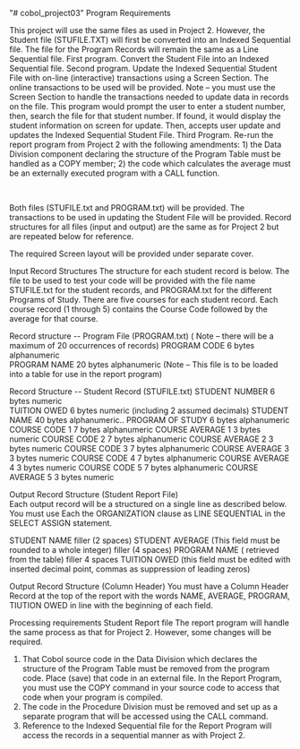 "# cobol_project03" 
Program Requirements
  
This project will use the same files as used in Project 2. However, the Student file (STUFILE.TXT) will first be converted into an Indexed Sequential file. The file for the Program Records will remain the same as a Line Sequential file.
First program. Convert the Student File into an Indexed Sequential file.
Second program. Update the Indexed Sequential Student File with on-line (interactive) transactions using a Screen Section. The online transactions to be used will be provided. Note – you must use the Screen Section to handle the transactions needed to update data in records on the file. This program would prompt the user to enter a student number, then, search the file for that student number. If found, it would display the student information on screen for update. Then, accepts user update and updates the Indexed Sequential Student File.
Third Program. Re-run the report program from Project 2 with the following amendments: 
     1) the Data Division component declaring the structure of the Program Table must be handled as a COPY member;
     2) the code which calculates the average must be an externally executed program with a CALL function.
  
 
  
Both files (STUFILE.txt and PROGRAM.txt) will be provided.
The transactions to be used in updating the Student File will be provided.
Record structures for all files (input and output) are the same as for Project 2 but are repeated below for reference. 

The required Screen layout will be provided under separate cover.

Input Record Structures
The structure for each student record is below. The file to be used to test your code will be provided with the file name STUFILE.txt for the student records, and PROGRAM.txt for the different Programs of Study. There are five courses for each student record. Each course record (1 through 5) contains the Course Code followed by the average for that course. 

Record structure  -- Program File (PROGRAM.txt)
           ( Note – there will be a maximum of 20 occurrences of records)
PROGRAM CODE     6 bytes alphanumeric   
PROGRAM NAME    20 bytes  alphanumeric
(Note – This file is to be loaded into a table for use in the report program)

Record Structure -- Student Record  (STUFILE.txt)
     STUDENT NUMBER        6   bytes numeric            
     TUITION OWED               6 bytes numeric (including 2 assumed decimals)
     STUDENT NAME             40 bytes alphanumeric.. 
     PROGRAM OF STUDY    6 bytes alphanumeric   
      COURSE CODE 1           7 bytes alphanumeric
     COURSE AVERAGE 1     3 bytes numeric
     COURSE CODE 2            7 bytes alphanumeric
     COURSE AVERAGE 2     3 bytes numeric
     COURSE CODE 3            7 bytes alphanumeric
     COURSE AVERAGE 3     3 bytes numeric
     COURSE CODE 4            7 bytes alphanumeric
     COURSE AVERAGE 4     3 bytes numeric
     COURSE CODE 5            7 bytes alphanumeric
     COURSE AVERAGE 5     3 bytes numeric


Output Record Structure (Student Report File)     
     Each output record will be a structured on a single line as described below. You must use Each the ORGANIZATION clause as LINE SEQUENTIAL in the SELECT ASSIGN statement.           

STUDENT NAME 
filler (2 spaces)
STUDENT AVERAGE (This field must be rounded to a whole integer)
filler  (4 spaces)
PROGRAM NAME ( retrieved from the table)
filler  4 spaces
TUITION OWED  (this field must be edited with inserted decimal point, commas as suppression of leading zeros)

Output Record Structure (Column Header)
     You must have a Column Header Record at the top of the report with the words NAME, AVERAGE, PROGRAM, TIUTION OWED in line with the beginning of each field.

Processing requirements Student Report file
The report program will handle the same process as that for Project 2. However, some changes will be required.
1) That Cobol source code in the Data Division which declares the structure of the Program Table must be removed from the program code. Place (save) that code in an external file. In the Report Program, you must use the COPY command in your source code to access that code when your program is compiled.
2) The code in the Procedure Division must be removed and set up as a separate program that will be accessed using the CALL command.
3) Reference to the Indexed Sequential file for the Report Program will access the records in a sequential manner as with Project 2. 
